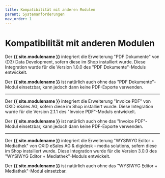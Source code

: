 ```yaml
---
title: Kompatibilität mit anderen Modulen
parent: Systemanforderungen
nav_order: 1
---
```


# Kompatibilität mit anderen Modulen

Der **{{ site.modulename }}** integriert die Erweiterung "PDF Dokumente" von (D3) Data Development, sofern diese im Shop installiert wurde. Diese Integration wurde für die Version 1.0.0 des "PDF Dokumente"-Moduls entwickelt. 

Der **{{ site.modulename }}** ist natürlich auch ohne das "PDF Dokumente"-Modul einsetzbar, kann jedoch dann keine PDF-Exporte verwenden.

---

Der **{{ site.modulename }}** integriert die Erweiterung "Invoice PDF" von OXID eSales AG, sofern diese im Shop installiert wurde. Diese Integration wurde für die Version 2.1.1 des "Invoice PDF"-Moduls entwickelt. 

Der **{{ site.modulename }}** ist natürlich auch ohne das "Invoice PDF"-Modul einsetzbar, kann jedoch dann keine PDF-Exporte verwenden.

---

Der **{{ site.modulename }}** integriert die Erweiterung "WYSIWYG Editor + Mediathek" von OXID eSales AG & digidesk - media solutions, sofern diese im Shop installiert wurde. Diese Integration wurde für die Version 3.0.0 des "WYSIWYG Editor + Mediathek"-Moduls entwickelt. 

Der **{{ site.modulename }}** ist natürlich auch ohne das "WYSIWYG Editor + Mediathek"-Modul einsetzbar.
